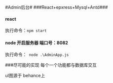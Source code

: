 
#Admin后台#
###React+epxress+Mysql+Antd###



#### react
执行命令：`npm start`

#### node 开启服务器 端口号：8082
执行命令：` node .\AdminApp.js`


###尽可能的实现 每个一个功能都与数据库交互 
<p>
uI图源于 behance上
</p>


